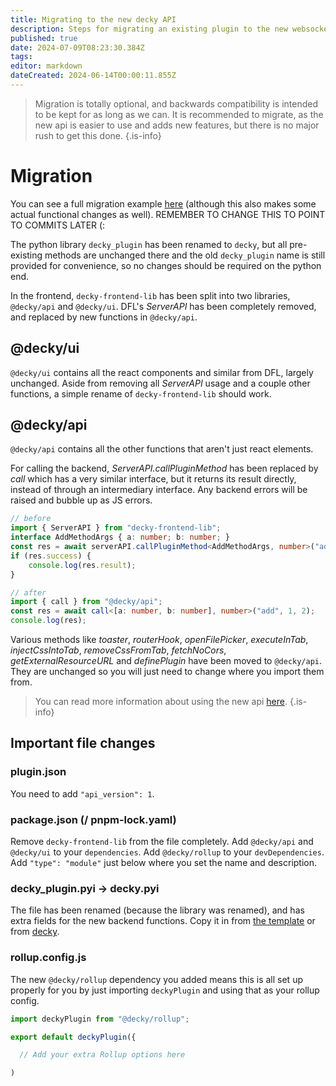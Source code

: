 ```yaml
---
title: Migrating to the new decky API
description: Steps for migrating an existing plugin to the new websocket-based system.
published: true
date: 2024-07-09T08:23:30.384Z
tags: 
editor: markdown
dateCreated: 2024-06-14T00:00:11.855Z
---
```


> Migration is totally optional, and backwards compatibility is intended to be kept for as long as we can. It is recommended to migrate, as the new api is easier to use and adds new features, but there is no major rush to get this done.
{.is-info}

# Migration
You can see a full migration example [here](https://github.com/SteamDeckHomebrew/decky-plugin-template/compare/main...aa/websockets) (although this also makes some actual functional changes as well). REMEMBER TO CHANGE THIS TO POINT TO COMMITS LATER (:

The python library `decky_plugin` has been renamed to `decky`, but all pre-existing methods are unchanged there and the old `decky_plugin` name is still provided for convenience, so no changes should be required on the python end.

In the frontend, `decky-frontend-lib` has been split into two libraries, `@decky/api` and `@decky/ui`. DFL's *ServerAPI* has been completely removed, and replaced by new functions in `@decky/api`.

## @decky/ui

`@decky/ui` contains all the react components and similar from DFL, largely unchanged. Aside from removing all *ServerAPI* usage and a couple other functions, a simple rename of `decky-frontend-lib` should work.

## @decky/api

`@decky/api` contains all the other functions that aren't just react elements. 

For calling the backend, *ServerAPI.callPluginMethod* has been replaced by *call* which has a very similar interface, but it returns its result directly, instead of through an intermediary interface. Any backend errors will be raised and bubble up as JS errors.

```typescript
// before
import { ServerAPI } from "decky-frontend-lib";
interface AddMethodArgs { a: number; b: number; }
const res = await serverAPI.callPluginMethod<AddMethodArgs, number>("add", {a: 1, b: 2});
if (res.success) {
	console.log(res.result);
}

// after
import { call } from "@decky/api";
const res = await call<[a: number, b: number], number>("add", 1, 2);
console.log(res);
``` 

Various methods like *toaster*, *routerHook*, *openFilePicker*, *executeInTab*, *injectCssIntoTab*, *removeCssFromTab*, *fetchNoCors*, *getExternalResourceURL* and *definePlugin* have been moved to `@decky/api`. They are unchanged so you will just need to change where you import them from.

> You can read more information about using the new api [here](/plugin-dev/backend-frontend-communication).
{.is-info}

## Important file changes

### plugin.json
You need to add `"api_version": 1`.

### package.json (/ pnpm-lock.yaml)
Remove `decky-frontend-lib` from the file completely.
Add `@decky/api` and `@decky/ui` to your `dependencies`. 
Add `@decky/rollup` to your `devDependencies`.
Add `"type": "module"` just below where you set the name and description.

### decky_plugin.pyi → decky.pyi
The file has been renamed (because the library was renamed), and has extra fields for the new backend functions. Copy it in from [the template](https://github.com/SteamDeckHomebrew/decky-plugin-template/blob/aa/websockets/decky.pyi) or from [decky](https://github.com/SteamDeckHomebrew/decky-loader/blob/main/backend/decky_loader/plugin/imports/decky.pyi).

### rollup.config.js
The new `@decky/rollup` dependency you added means this is all set up properly for you by just importing `deckyPlugin` and using that as your rollup config.
```ts
import deckyPlugin from "@decky/rollup";

export default deckyPlugin({

  // Add your extra Rollup options here

)
```
